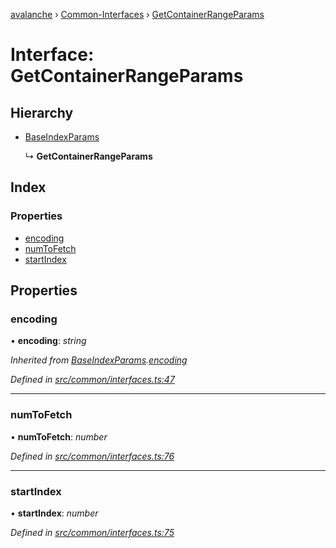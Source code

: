 [avalanche](../README.md) › [Common-Interfaces](../modules/common_interfaces.md) › [GetContainerRangeParams](common_interfaces.getcontainerrangeparams.md)

# Interface: GetContainerRangeParams

## Hierarchy

* [BaseIndexParams](common_interfaces.baseindexparams.md)

  ↳ **GetContainerRangeParams**

## Index

### Properties

* [encoding](common_interfaces.getcontainerrangeparams.md#encoding)
* [numToFetch](common_interfaces.getcontainerrangeparams.md#numtofetch)
* [startIndex](common_interfaces.getcontainerrangeparams.md#startindex)

## Properties

###  encoding

• **encoding**: *string*

*Inherited from [BaseIndexParams](common_interfaces.baseindexparams.md).[encoding](common_interfaces.baseindexparams.md#encoding)*

*Defined in [src/common/interfaces.ts:47](https://github.com/ava-labs/avalanchejs/blob/f2c4a10/src/common/interfaces.ts#L47)*

___

###  numToFetch

• **numToFetch**: *number*

*Defined in [src/common/interfaces.ts:76](https://github.com/ava-labs/avalanchejs/blob/f2c4a10/src/common/interfaces.ts#L76)*

___

###  startIndex

• **startIndex**: *number*

*Defined in [src/common/interfaces.ts:75](https://github.com/ava-labs/avalanchejs/blob/f2c4a10/src/common/interfaces.ts#L75)*
